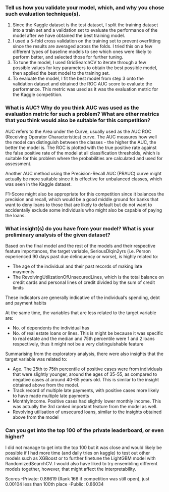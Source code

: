 ### Tell us how you validate your model, which, and why you chose such evaluation technique(s).

1.	Since the Kaggle dataset is the test dataset, I split the training dataset into a train set and a validation set to evaluate the performance of the model after we have obtained the best training model.
2.	I used a 5-fold cross validation on the training set to prevent overfitting since the results are averaged across the folds. I tried this on a few different types of baseline models to see which ones were likely to perform better, and selected those for further tuning.
3.	To tune the model, I used GridSearchCV to iterate through a few possible values for key parameters to obtain the best possible model, then applied the best model to the training set.
4.	To evaluate the model, I fit the best model from step 3 onto the validation dataset and obtained the ROC AUC score to evaluate the performance. This metric was used as it was the evaluation metric for the Kaggle competition. 




### What is AUC? Why do you think AUC was used as the evaluation metric for such a problem? What are other metrics that you think would also be suitable for this competition?

AUC refers to the Area under the Curve, usually used as the AUC ROC (Receiving Operator Characteristics) curve.  The AUC measures how well the model can distinguish between the classes - the higher the AUC, the better the model is. The ROC is plotted with the true positive rate against the false positive rate of the model at all classification thresholds, which is suitable for this problem where the probabilities are calculated and used for assessment.  

Another AUC method using the Precision-Recall AUC (PRAUC) curve might actually be more suitable since it is effective for unbalanced classes, which was seen in the Kaggle dataset. 

F1-Score might also be appropriate for this competition since it balances the precision and recall, which would be a good middle ground for banks that want to deny loans to those that are likely to default but do not want to accidentally exclude some individuals who might also be capable of paying the loans.



### What insight(s) do you have from your model? What is your preliminary analysis of the given dataset?

Based on the final model and the rest of the models and their respective feature importances, the target variable, SeriousDlqin2yrs (i.e. Person experienced 90 days past due delinquency or worse), is highly related to:
- The age of the individual and their past records of making late mayments
- The RevolvingUtilizationOfUnsecuredLines, which is the total balance on credit cards and personal lines of credit divided by the sum of credit limits

These indicators are generally indicative of the individual’s spending, debt and payment habits

At the same time, the variables that are less related to the target variable are:
-	No. of dependents the individual has
-	No. of real estate loans or lines. This is might be because it was specific to real estate and the median and 75th percentile were 1 and 2 loans respectively, thus it might not be a very distinguishable feature 

Summarising from the exploratory analysis, there were also insights that the target variable was related to:
-	Age. The 25th to 75th percentile of positive cases were from individuals that were slightly younger, around the ages of 35-55, as compared to negative cases at around 40-65 years old. This is similar to the insight obtained above from the model.
-	Track record of multiple late payments, with positive cases more likely to have made multiple late payments
-	MonthlyIncome. Positive cases had slightly lower monthly income. This was actually the 3rd ranked important feature from the model as well.
-	Revolving utilisation of unsecured loans, similar to the insights obtained above from the model



### Can you get into the top 100 of the private leaderboard, or even higher?

I did not manage to get into the top 100 but it was close and would likely be possible if I had more time (and daily tries on kaggle) to test out other models such as XGBoost or to further finetune the LightGBM model with RandomizedSearchCV. I would also have liked to try ensembling different models together, however, that might affect the interpretability. 

Scores
-Private: 0.86619 (Rank 166 if competition was still open), just 0.00104 less than 100th place
-Public: 0.86034

 
